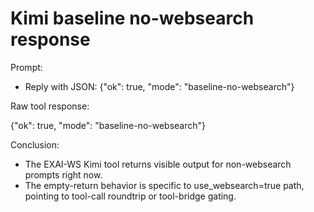 # Kimi baseline no-websearch response

Prompt:
- Reply with JSON: {"ok": true, "mode": "baseline-no-websearch"}

Raw tool response:

<raw>
{"ok": true, "mode": "baseline-no-websearch"}
</raw>

Conclusion:
- The EXAI-WS Kimi tool returns visible output for non-websearch prompts right now.
- The empty-return behavior is specific to use_websearch=true path, pointing to tool-call roundtrip or tool-bridge gating.

